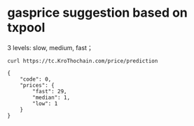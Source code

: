 # gasprice suggestion based on txpool

3 levels: slow, medium, fast；

```
curl https://tc.KroThochain.com/price/prediction
```


```
{
    "code": 0,
    "prices": {
        "fast": 29,
        "median": 1,
        "low": 1
    }
}
```